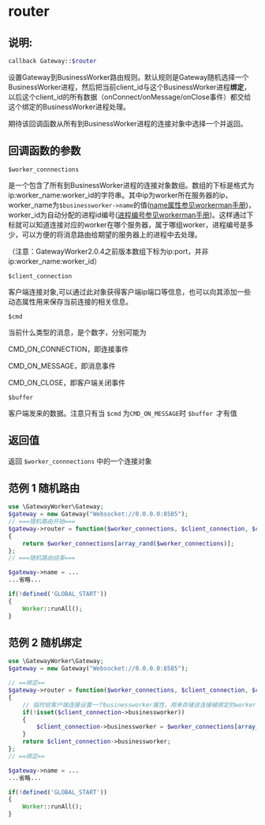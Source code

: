 # router

## 说明:
```php
callback Gateway::$router
```

设置Gateway到BusinessWorker路由规则。默认规则是Gateway随机选择一个BusinessWorker进程，然后把当前client_id与这个BusinessWorker进程**绑定**，以后这个client_id的所有数据（onConnect/onMessage/onClose事件）都交给这个绑定的BusinessWorker进程处理。

期待该回调函数从所有到BusinessWorker进程的连接对象中选择一个并返回。


## 回调函数的参数

``` $worker_connnections ```

是一个包含了所有到BusinessWorker进程的连接对象数组。数组的下标是格式为ip:worker_name:worker_id的字符串。其中ip为worker所在服务器的ip，worker_name为```$businessworker->name```的值([name属性参见workerman手册](http://doc3.workerman.net/worker-development/name.html))，worker_id为自动分配的进程id编号([进程编号参见workerman手册](http://doc3.workerman.net/worker-development/workerid.html))。这样通过下标就可以知道连接对应的worker在哪个服务器，属于哪组worker，进程编号是多少，可以方便的将消息路由给期望的服务器上的进程中去处理。

（注意：GatewayWorker2.0.4之前版本数组下标为ip:port，并非ip:worker_name:worker_id）


``` $client_connection ```

客户端连接对象,可以通过此对象获得客户端ip端口等信息，也可以向其添加一些动态属性用来保存当前连接的相关信息。

``` $cmd ```

当前什么类型的消息，是个数字，分别可能为

CMD_ON_CONNECTION，即连接事件

CMD_ON_MESSAGE，即消息事件

CMD_ON_CLOSE，即客户端关闭事件


``` $buffer ```

客户端发来的数据。注意只有当 ``` $cmd ``` 为``` CMD_ON_MESSAGE ```时 ```$buffer ```才有值

## 返回值
返回 ```$worker_connnections``` 中的一个连接对象



## 范例 1 随机路由

```php
use \GatewayWorker\Gateway;
$gateway = new Gateway("Websocket://0.0.0.0:8585");
// ===随机路由开始===
$gateway->router = function($worker_connections, $client_connection, $cmd, $buffer)
{
    return $worker_connections[array_rand($worker_connections)];
};
// ===随机路由结束===

$gateway->name = ...
...省略...

if(!defined('GLOBAL_START'))
{
    Worker::runAll();
}
```

## 范例 2 随机绑定
```php
use \GatewayWorker\Gateway;
$gateway = new Gateway("Websocket://0.0.0.0:8585");

// ==绑定==
$gateway->router = function($worker_connections, $client_connection, $cmd, $buffer)
{
    // 临时给客户端连接设置一个businessworker属性，用来存储该连接被绑定的worker进程
    if(!isset($client_connection->businessworker))
    {
        $client_connection->businessworker = $worker_connections[array_rand($worker_connections)];
    }
    return $client_connection->businessworker;
};
// ==绑定==

$gateway->name = ...
...省略...

if(!defined('GLOBAL_START'))
{
    Worker::runAll();
}
```


